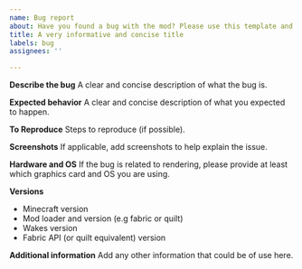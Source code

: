 ```yaml
---
name: Bug report
about: Have you found a bug with the mod? Please use this template and report it. If applicable, please add more describing labels.
title: A very informative and concise title
labels: bug
assignees: ''

---
```


**Describe the bug**
A clear and concise description of what the bug is.

**Expected behavior**
A clear and concise description of what you expected to happen.

**To Reproduce**
Steps to reproduce (if possible).

**Screenshots**
If applicable, add screenshots to help explain the issue.

**Hardware and OS**
If the bug is related to rendering, please provide at least which graphics card and OS you are using.

**Versions**
- Minecraft version
- Mod loader and version (e.g fabric or quilt) 
- Wakes version
- Fabric API (or quilt equivalent) version

**Additional information**
Add any other information that could be of use here.
